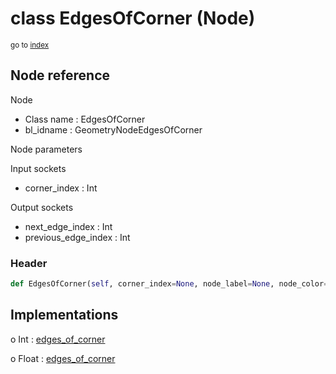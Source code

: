 # class EdgesOfCorner (Node)

<sub>go to [index](/docs/index.md)</sub>

## Node reference

Node
 - Class name : EdgesOfCorner
 - bl_idname : GeometryNodeEdgesOfCorner

Node parameters

Input sockets
 - corner_index : Int

Output sockets
 - next_edge_index : Int
 - previous_edge_index : Int

### Header

``` python
def EdgesOfCorner(self, corner_index=None, node_label=None, node_color=None):
```

## Implementations

o Int : [edges_of_corner](/docs/GeoNodes_classes/Int.md#edges_of_corner)

o Float : [edges_of_corner](/docs/GeoNodes_classes/Float.md#edges_of_corner)


